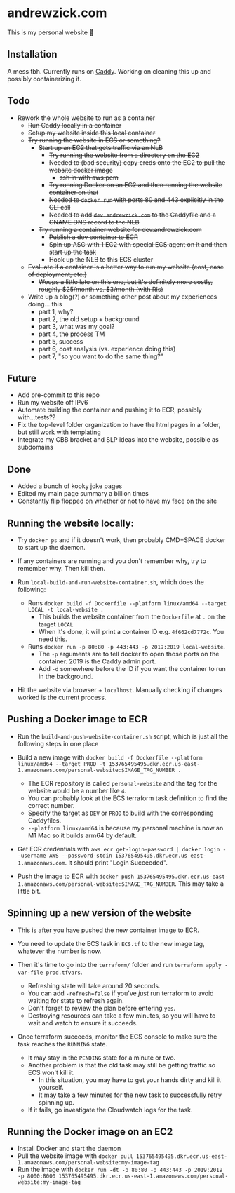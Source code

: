# andrewzick.com

This is my personal website :tada:

## Installation

A mess tbh. Currently runs on [Caddy](https://github.com/caddyserver/caddy/). Working on cleaning this up and possibly containerizing it.

## Todo
- Rework the whole website to run as a container
    - ~~Run Caddy locally in a container~~
    - ~~Setup my website inside this local container~~
    - ~~Try running the website in ECS or something?~~
        - ~~Start up an EC2 that gets traffic via an NLB~~
            - ~~Try running the website from a directory on the EC2~~
            - ~~Needed to (bad security) copy creds onto the EC2 to pull the website docker image~~
                - ~~ssh in with aws.pem~~
            - ~~Try running Docker on an EC2 and then running the website container on that~~
            - ~~Needed to `docker run` with ports 80 and 443 explicitly in the CLI call~~
            - ~~Needed to add `dev.andrewzick.com` to the Caddyfile and a CNAME DNS record to the NLB~~
        - ~~Try running a container website for dev.andrewzick.com~~
            - ~~Publish a dev container to ECR~~
            - ~~Spin up ASG with 1 EC2 with special ECS agent on it and then start up the task~~
            - ~~Hook up the NLB to this ECS cluster~~
    - ~~Evaluate if a container is a better way to run my website (cost, ease of deployment, etc.)~~
        - ~~Woops a little late on this one, but it's definitely more costly, roughly $25/month vs. $3/month (with RIs)~~
    - Write up a blog(?) or something other post about my experiences doing....this
        - part 1, why?
        - part 2, the old setup + background
        - part 3, what was my goal?
        - part 4, the process TM
        - part 5, success
        - part 6, cost analysis (vs. experience doing this)
        - part 7, "so you want to do the same thing?"


## Future
- Add pre-commit to this repo
- Run my website off IPv6
- Automate building the container and pushing it to ECR, possibly with...tests??
- Fix the top-level folder organization to have the html pages in a folder, but still work with templating
- Integrate my CBB bracket and SLP ideas into the website, possible as subdomains


## Done
- Added a bunch of kooky joke pages
- Edited my main page summary a billion times
- Constantly flip flopped on whether or not to have my face on the site

###

## Running the website locally:
- Try `docker ps` and if it doesn't work, then probably CMD+SPACE docker to start up the daemon.
- If any containers are running and you don't remember why, try to remember why. Then kill then.

- Run `local-build-and-run-website-container.sh`, which does the following:
    - Runs `docker build -f Dockerfile --platform linux/amd64 --target LOCAL -t local-website .`
        - This builds the website container from the `Dockerfile` at `.` on the target `LOCAL`
        - When it's done, it will print a container ID e.g. `4f662cd7772c`. You need this.
    - Runs `docker run -p 80:80 -p 443:443 -p 2019:2019 local-website`.
        - The `-p` arguments are to tell docker to open those ports on the container. 2019 is the Caddy admin port.
        - Add `-d` somewhere before the ID if you want the container to run in the background.

- Hit the website via browser + `localhost`. Manually checking if changes worked is the current process.


## Pushing a Docker image to ECR
- Run the `build-and-push-website-container.sh` script, which is just all the following steps in one place

- Build a new image with `docker build -f Dockerfile --platform linux/amd64 --target PROD -t 153765495495.dkr.ecr.us-east-1.amazonaws.com/personal-website:$IMAGE_TAG_NUMBER .`
    - The ECR repository is called `personal-website` and the tag for the website would be a number like `4`.
    - You can probably look at the ECS terraform task definition to find the correct number.
    - Specify the target as `DEV` or `PROD` to build with the corresponding Caddyfiles.
    - `--platform linux/amd64` is because my personal machine is now an M1 Mac so it builds arm64 by default.

- Get ECR credentials with `aws ecr get-login-password | docker login --username AWS --password-stdin 153765495495.dkr.ecr.us-east-1.amazonaws.com`. It should print "Login Succeeded".

- Push the image to ECR with `docker push 153765495495.dkr.ecr.us-east-1.amazonaws.com/personal-website:$IMAGE_TAG_NUMBER`. This may take a little bit.


## Spinning up a new version of the website
- This is after you have pushed the new container image to ECR.
- You need to update the ECS task in `ECS.tf` to the new image tag, whatever the number is now.

- Then it's time to go into the `terraform/` folder and run `terraform apply -var-file prod.tfvars`.
    - Refreshing state will take around 20 seconds.
    - You can add `-refresh=false` if you've _just_ run terraform to avoid waiting for state to refresh again.
    - Don't forget to review the plan before entering `yes`.
    - Destroying resources can take a few minutes, so you will have to wait and watch to ensure it succeeds.

- Once terraform succeeds, monitor the ECS console to make sure the task reaches the `RUNNING` state.
    - It may stay in the `PENDING` state for a minute or two.
    - Another problem is that the old task may still be getting traffic so ECS won't kill it.
        - In this situation, you may have to get your hands dirty and kill it yourself.
        - It may take a few minutes for the new task to successfully retry spinning up.
    - If it fails, go investigate the Cloudwatch logs for the task.


## Running the Docker image on an EC2
- Install Docker and start the daemon
- Pull the website image with `docker pull 153765495495.dkr.ecr.us-east-1.amazonaws.com/personal-website:my-image-tag`
- Run the image with `docker run -dt -p 80:80 -p 443:443 -p 2019:2019 -p 8000:8000 153765495495.dkr.ecr.us-east-1.amazonaws.com/personal-website:my-image-tag`
